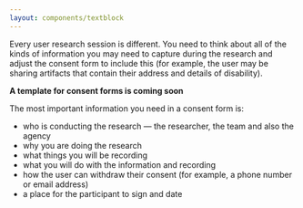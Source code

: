 ```yaml
---
layout: components/textblock
---
```


Every user research session is different. You need to think about all of the kinds of information you may need to capture during the research and adjust the consent form to include this (for example, the user may be sharing artifacts that contain their address and details of disability).

**A template for consent forms is coming soon**

The most important information you need in a consent form is:
- who is conducting the research — the researcher, the team and also the agency
- why you are doing the research
- what things you will be recording
- what you will do with the information and recording
- how the user can withdraw their consent (for example, a phone number or email address)
- a place for the participant to sign and date
